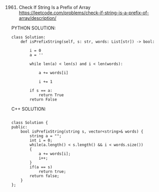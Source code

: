 1961. Check If String Is a Prefix of Array
https://leetcode.com/problems/check-if-string-is-a-prefix-of-array/description/


PYTHON SOLUTION:
```
class Solution:
    def isPrefixString(self, s: str, words: List[str]) -> bool:
        
        i = 0 
        a = ''

        while len(a) < len(s) and i < len(words):

            a += words[i]

            i += 1
        
        if s == a:
            return True
        return False
```

C++ SOLUTION:

```

class Solution {
public:
    bool isPrefixString(string s, vector<string>& words) {
        string a = "";
        int i = 0;
        while(a.length() < s.length() && i < words.size())
        {
            a += words[i];
            i++;
        }
        if(a == s)
            return true;
        return false;
    }
};
```
